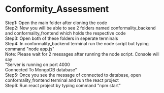 # Conformity_Assessment
Step1: Open the main folder after cloning the code<br />
Step2: Now you will be able to see 2 folders named conformality_backend and conformality_frontend which holds the respective code<br />
Step3: Open both of these folders in seperate terminals<br />
Step4: In conformality_backend terminal run the node script but typing command "node app.js"<br />
    Note: Please wait for 2 messages after running the node script. Console will say<br />
        "Server is running on port 4000<br />
        Connected To MongoDB database"<br />
Step5: Once you see the message of connected to database, open conformality_frontend terminal and run the react project<br />
Step6: Run react project by typing command "npm start"<br />
